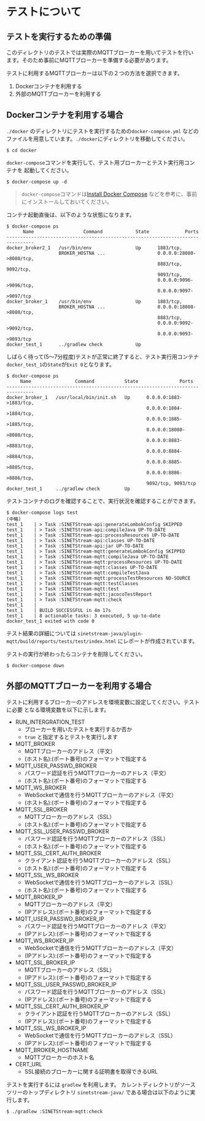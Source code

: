 # テストについて

## テストを実行するための準備

このディレクトリのテストでは実際のMQTTブローカーを用いてテストを行い
ます。そのため事前にMQTTブローカーを準備する必要があります。

テストに利用するMQTTブローカーは以下の２つの方法を選択できます。

1. Dockerコンテナを利用する
1. 外部のMQTTブローカーを利用する

## Dockerコンテナを利用する場合

`./docker` のディレクトリにテストを実行するための`docker-compose.yml`
などのファイルを用意しています。`./docker`にディレクトリを移動してください。

```
$ cd docker
```

`docker-compose`コマンドを実行して、テスト用ブローカーとテスト実行用コンテナを
起動してください。

```
$ docker-compose up -d
```

> `docker-compose`コマンドは[Install Docker Compose](https://docs.docker.com/compose/install/) などを参考に、事前にインストールしておいてください。

コンテナ起動直後は、以下のような状態になります。


```
$ docker-compose ps
      Name                  Command            State             Ports
--------------------------------------------------------------------------------
docker_broker2_1   /usr/bin/env                Up      1883/tcp,
                   BROKER_HOSTNA ...                   0.0.0.0:28080->8080/tcp,
                                                       8883/tcp, 9092/tcp,
                                                       9093/tcp,
                                                       0.0.0.0:9096->9096/tcp,
                                                       0.0.0.0:9097->9097/tcp
docker_broker_1    /usr/bin/env                Up      1883/tcp,
                   BROKER_HOSTNA ...                   0.0.0.0:18080->8080/tcp,
                                                       8883/tcp,
                                                       0.0.0.0:9092->9092/tcp,
                                                       0.0.0.0:9093->9093/tcp
docker_test_1      ../gradlew check            Up
```

しばらく待って(5～7分程度)テストが正常に終了すると、テスト実行用コンテナ
`docker_test_1`の`State`が`Exit 0`となります。

```
$ docker-compose ps
     Name                Command           State               Ports
--------------------------------------------------------------------------------
docker_broker_1   /usr/local/bin/init.sh   Up      0.0.0.0:1883->1883/tcp,
                                                   0.0.0.0:1884->1884/tcp,
                                                   0.0.0.0:1885->1885/tcp,
                                                   0.0.0.0:18080->8080/tcp,
                                                   0.0.0.0:8883->8883/tcp,
                                                   0.0.0.0:8884->8884/tcp,
                                                   0.0.0.0:8885->8885/tcp,
                                                   0.0.0.0:8886->8886/tcp,
                                                   9092/tcp, 9093/tcp
docker_test_1     ../gradlew check         Up
```

テストコンテナのログを確認することで、実行状況を確認することができます。

```
$ docker-compose logs test
(中略)
test_1    | > Task :SINETStream-api:generateLombokConfig SKIPPED
test_1    | > Task :SINETStream-api:compileJava UP-TO-DATE
test_1    | > Task :SINETStream-api:processResources UP-TO-DATE
test_1    | > Task :SINETStream-api:classes UP-TO-DATE
test_1    | > Task :SINETStream-api:jar UP-TO-DATE
test_1    | > Task :SINETStream-mqtt:generateLombokConfig SKIPPED
test_1    | > Task :SINETStream-mqtt:compileJava UP-TO-DATE
test_1    | > Task :SINETStream-mqtt:processResources UP-TO-DATE
test_1    | > Task :SINETStream-mqtt:classes UP-TO-DATE
test_1    | > Task :SINETStream-mqtt:compileTestJava
test_1    | > Task :SINETStream-mqtt:processTestResources NO-SOURCE
test_1    | > Task :SINETStream-mqtt:testClasses
test_1    | > Task :SINETStream-mqtt:test
test_1    | > Task :SINETStream-mqtt:jacocoTestReport
test_1    | > Task :SINETStream-mqtt:check
test_1    |
test_1    | BUILD SUCCESSFUL in 4m 17s
test_1    | 8 actionable tasks: 3 executed, 5 up-to-date
docker_test_1 exited with code 0
```

テスト結果の詳細については `sinetstream-java/plugin-mqtt/build/reports/tests/test/index.html` 
にレポートが作成されています。

テストの実行が終わったらコンテナを削除してください。

```
$ docker-compose down
```

## 外部のMQTTブローカーを利用する場合

テストに利用するブローカーのアドレスを環境変数に設定してください。テストに必要
となる環境変数を以下に示します。

* RUN_INTERGRATION_TEST
    * ブローカーを用いたテストを実行するか否か
    * `true` と指定するとテストを実行します
* MQTT_BROKER
    * MQTTブローカーのアドレス（平文）
    * (ホスト名):(ポート番号)のフォーマットで指定する
* MQTT_USER_PASSWD_BROKER
    * パスワード認証を行うMQTTブローカーのアドレス（平文）
    * (ホスト名):(ポート番号)のフォーマットで指定する
* MQTT_WS_BROKER
    * WebSocketで通信を行うMQTTブローカーのアドレス（平文）
    * (ホスト名):(ポート番号)のフォーマットで指定する
* MQTT_SSL_BROKER
    * MQTTブローカーのアドレス（SSL）
    * (ホスト名):(ポート番号)のフォーマットで指定する
* MQTT_SSL_USER_PASSWD_BROKER
    * パスワード認証を行うMQTTブローカーのアドレス（SSL）
    * (ホスト名):(ポート番号)のフォーマットで指定する
* MQTT_SSL_CERT_AUTH_BROKER
    * クライアント認証を行うMQTTブローカーのアドレス（SSL）
    * (ホスト名):(ポート番号)のフォーマットで指定する
* MQTT_SSL_WS_BROKER
    * WebSocketで通信を行うMQTTブローカーのアドレス（SSL）
    * (ホスト名):(ポート番号)のフォーマットで指定する
* MQTT_BROKER_IP
    * MQTTブローカーのアドレス（平文）
    * (IPアドレス):(ポート番号)のフォーマットで指定する
* MQTT_USER_PASSWD_BROKER_IP
    * パスワード認証を行うMQTTブローカーのアドレス（平文）
    * (IPアドレス):(ポート番号)のフォーマットで指定する
* MQTT_WS_BROKER_IP
    * WebSocketで通信を行うMQTTブローカーのアドレス（平文）
    * (IPアドレス):(ポート番号)のフォーマットで指定する
* MQTT_SSL_BROKER_IP
    * MQTTブローカーのアドレス（SSL）
    * (IPアドレス):(ポート番号)のフォーマットで指定する
* MQTT_SSL_USER_PASSWD_BROKER_IP
    * パスワード認証を行うMQTTブローカーのアドレス（SSL）
    * (IPアドレス):(ポート番号)のフォーマットで指定する
* MQTT_SSL_CERT_AUTH_BROKER_IP
    * クライアント認証を行うMQTTブローカーのアドレス（SSL）
    * (IPアドレス):(ポート番号)のフォーマットで指定する
* MQTT_SSL_WS_BROKER_IP
    * WebSocketで通信を行うMQTTブローカーのアドレス（SSL）
    * (IPアドレス):(ポート番号)のフォーマットで指定する
* MQTT_BROKER_HOSTNAME
    * MQTTブローカーのホスト名
* CERT_URL
    * SSL接続のブローカーに関する証明書を取得できるURL
    
テストを実行するには `gradlew` を利用します。
カレントディレクトリがソースツリーのトップディレクトリ
 `sinetstream-java/` である場合は以下のように実行します。

```
$ ./gradlew :SINETStream-mqtt:check
```

